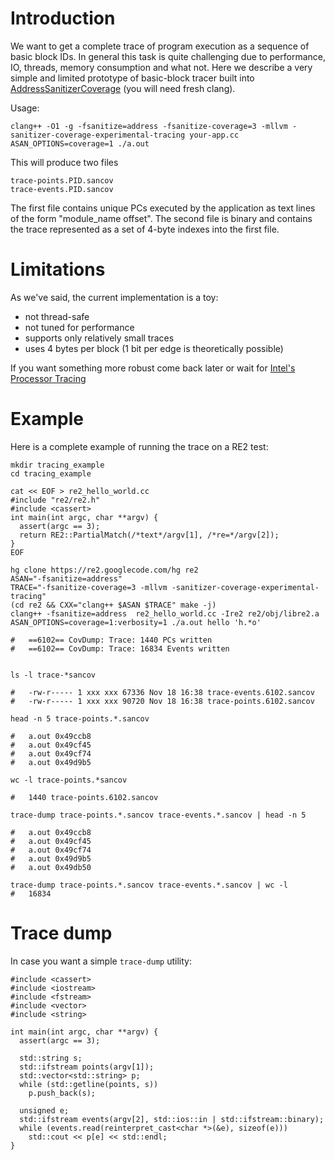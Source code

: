 # Introduction

We want to get a complete trace of program execution as a sequence of basic block IDs.
In general this task is quite challenging due to performance, IO, threads, memory consumption and what not.
Here we describe a very simple and limited prototype of basic-block
tracer built into [AddressSanitizerCoverage](AddressSanitizerCoverage) (you will need fresh clang).

Usage:

```
clang++ -O1 -g -fsanitize=address -fsanitize-coverage=3 -mllvm -sanitizer-coverage-experimental-tracing your-app.cc
ASAN_OPTIONS=coverage=1 ./a.out
```

This will produce two files
```
trace-points.PID.sancov
trace-events.PID.sancov
```
The first file contains unique PCs executed by the application as text lines of the form "module\_name offset".
The second file is binary and contains the trace represented as a set of 4-byte indexes into the first file.

# Limitations
As we've said, the current implementation is a toy:
  * not thread-safe
  * not tuned for performance
  * supports only relatively small traces
  * uses 4 bytes per block (1 bit per edge is theoretically possible)

If you want something more robust come back later or wait for
[Intel's Processor Tracing ](https://software.intel.com/en-us/blogs/2013/09/18/processor-tracing)

# Example
Here is a complete example of running the trace on a RE2 test:
```
mkdir tracing_example
cd tracing_example

cat << EOF > re2_hello_world.cc
#include "re2/re2.h"
#include <cassert>
int main(int argc, char **argv) {
  assert(argc == 3);
  return RE2::PartialMatch(/*text*/argv[1], /*re=*/argv[2]);
}
EOF

hg clone https://re2.googlecode.com/hg re2
ASAN="-fsanitize=address" 
TRACE="-fsanitize-coverage=3 -mllvm -sanitizer-coverage-experimental-tracing"
(cd re2 && CXX="clang++ $ASAN $TRACE" make -j)
clang++ -fsanitize=address  re2_hello_world.cc -Ire2 re2/obj/libre2.a
ASAN_OPTIONS=coverage=1:verbosity=1 ./a.out hello 'h.*o'

#   ==6102== CovDump: Trace: 1440 PCs written
#   ==6102== CovDump: Trace: 16834 Events written


ls -l trace-*sancov

#   -rw-r----- 1 xxx xxx 67336 Nov 18 16:38 trace-events.6102.sancov
#   -rw-r----- 1 xxx xxx 90720 Nov 18 16:38 trace-points.6102.sancov

head -n 5 trace-points.*.sancov

#   a.out 0x49ccb8
#   a.out 0x49cf45
#   a.out 0x49cf74
#   a.out 0x49d9b5

wc -l trace-points.*sancov

#   1440 trace-points.6102.sancov

trace-dump trace-points.*.sancov trace-events.*.sancov | head -n 5

#   a.out 0x49ccb8
#   a.out 0x49cf45
#   a.out 0x49cf74
#   a.out 0x49d9b5
#   a.out 0x49db50

trace-dump trace-points.*.sancov trace-events.*.sancov | wc -l
#   16834
```


# Trace dump
In case you want a simple `trace-dump` utility:
```
#include <cassert>
#include <iostream>
#include <fstream>
#include <vector>
#include <string>

int main(int argc, char **argv) {
  assert(argc == 3);

  std::string s;
  std::ifstream points(argv[1]);
  std::vector<std::string> p;
  while (std::getline(points, s))
    p.push_back(s);

  unsigned e;
  std::ifstream events(argv[2], std::ios::in | std::ifstream::binary);
  while (events.read(reinterpret_cast<char *>(&e), sizeof(e)))
    std::cout << p[e] << std::endl;
}
```